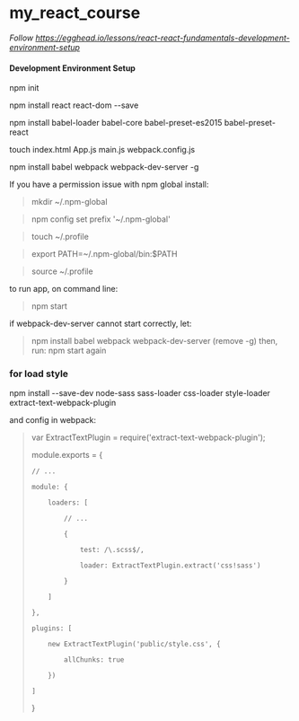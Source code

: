 # my_react_course

_Follow https://egghead.io/lessons/react-react-fundamentals-development-environment-setup_

#### Development Environment Setup

npm init

npm install react react-dom --save

npm install babel-loader babel-core babel-preset-es2015 babel-preset-react

touch index.html App.js main.js webpack.config.js

npm install babel webpack webpack-dev-server -g

If you have a permission issue with npm global install:
> mkdir ~/.npm-global

> npm config set prefix '~/.npm-global'

> touch ~/.profile

> export PATH=~/.npm-global/bin:$PATH

> source ~/.profile

to run app, on command line:
> npm start

if webpack-dev-server cannot start correctly, let:
> npm install babel webpack webpack-dev-server  (remove -g)
> then, run:
> npm start again


### for load style

npm install --save-dev node-sass sass-loader css-loader style-loader  extract-text-webpack-plugin

and config in webpack:

> var ExtractTextPlugin = require('extract-text-webpack-plugin');
>
> module.exports = {
>
>     // ...
>
>     module: {
>
>         loaders: [
>
>             // ...
>
>             {
>
>                 test: /\.scss$/,
>
>                 loader: ExtractTextPlugin.extract('css!sass')
>
>             }
>
>         ]
>
>     },
>
>     plugins: [
>
>         new ExtractTextPlugin('public/style.css', {
>
>             allChunks: true
>
>         })
>
>     ]
>
> }
>
